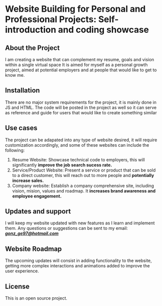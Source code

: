<h1> Website Building for Personal and Professional Projects: Self-introduction and coding showcase </h1>

<h2> About the Project </h2>

I am creating a website that can complement my resume, goals and vision within a single virtual space
It is aimed for myself as a personal growth project, aimed at potential employers and at people that would like to get to know me.

<h2> Installation </h2>

There are no major system requirements for the project, it is mainly done in JS and HTML. The code will be posted in the project as well so it can serve as
reference and guide for users that would like to create something similar

<h2> Use cases </h2>

The project can be adapated into any type of website desired, it will require customization accordingly, and some of these websites can include the following:
1. Resume Website: Showcase technical code to employers, this will significantly <b>improve the job search sucess rate.</b>
2. Service/Product Website: Present a service or product that can be sold to a direct customer, this will reach out to more people and <b>potentially increase sales.</b>
3. Company website: Establish a company comprehensive site, including vision, mision, values and roadmap. It <b> increases brand awareness and employee engagement.</b>

<h2> Updates and support </h2>

I will keep my website updated with new features as I learn and implement them. Any questions or suggestions can be sent to my email: <b><i>gonz_ge97@hotmail.com</b></i>

<h2> Website Roadmap </h2>

The upcoming updates will consist in adding functionality to the website, getting more complex interactions and animations added to improve the user experience.

<h2> License </h2>

This is an open source project.
